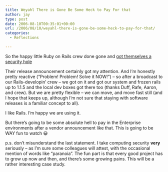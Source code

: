 ```yaml
---
title: Weyahl There is Gone Be Some Heck to Pay For that
author: jay
type: post
date: 2006-08-10T00:35:01+00:00
url: /2006/08/10/weyahl-there-is-gone-be-some-heck-to-pay-for-that/
categories:
  - Reflections

---
```

So the happy little Ruby on Rails crew done gone and [got themselves a security hole][1]

Their release announcement certainly got my attention. And I’m honestly pretty reactive (“Problem! Problem! Solve it NOW!”) &#8211; so after a broadcast to our Rails-developin’ crew &#8211; we got on it and got our system and frozen rails up to 1.1.5 and the local dev boxes got there too (thanks Duff, Rafe, Aaron, and crew). But we are pretty flexible &#8211; we can move, and move fast still (and I hope that keeps up, although I’m not sure that staying with software releases is a familiar concept to all).

I like Rails. I’m happy we are using it.

But there’s going to be some absolute hell to pay in the Enterprise environments after a vendor announcement like that. This is going to be WAY fun to watch 😀

p.s. don’t misunderstand the last statement. I take computing security **very** seriously &#8211; as I’m sure some colleagues will attest, with the occasional mention of words like “paranoia”. The fun part is that every good project has to grow up now and then, and there’s some growing pains. This will be a rather interesting case study.

 [1]: http://weblog.rubyonrails.org/2006/8/9/rails-1-1-5-mandatory-security-patch-and-other-tidbits